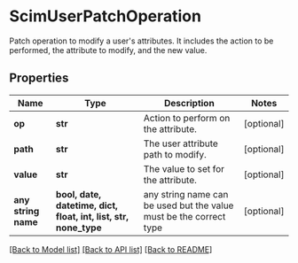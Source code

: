 # ScimUserPatchOperation

Patch operation to modify a user's attributes. It includes the action to be performed, the attribute to modify, and the new value.

## Properties
Name | Type | Description | Notes
------------ | ------------- | ------------- | -------------
**op** | **str** | Action to perform on the attribute. | [optional] 
**path** | **str** | The user attribute path to modify. | [optional] 
**value** | **str** | The value to set for the attribute. | [optional] 
**any string name** | **bool, date, datetime, dict, float, int, list, str, none_type** | any string name can be used but the value must be the correct type | [optional]

[[Back to Model list]](../README.md#documentation-for-models) [[Back to API list]](../README.md#documentation-for-api-endpoints) [[Back to README]](../README.md)


